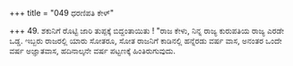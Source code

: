 +++
title = "049 ಧರಣಿಪತಿ ಕೇಳ್"

+++
49. ಶಕುನಿಗೆ ರೊಟ್ಟಿ ಜಾರಿ ತುಪ್ಪಕ್ಕೆ ಬಿದ್ದಂತಾಯಿತು ! "ರಾಜ ಕೇಳು, ನಿನ್ನ ರಾಜ್ಯ ಕುರುಪತಿಯ ರಾಜ್ಯ ಎರಡೇ ಒಡ್ಡ. ಇಬ್ಬರು ರಾಜರಲ್ಲಿ ಯಾರು ಸೋತರೂ, ಸೋತ ರಾಜನಿಗೆ ಕಾಡಿನಲ್ಲಿ ಹನ್ನೆರಡು ವರ್ಷ ವಾಸ, ಅನಂತರ ಒಂದೇ ವರ್ಷ ಅಜ್ಞಾತವಾಸ, ಹದಿನಾಲ್ಕನೇ ವರ್ಷ ಪಟ್ಟಣಕ್ಕೆ ಹಿಂತಿರುಗುವುದು.